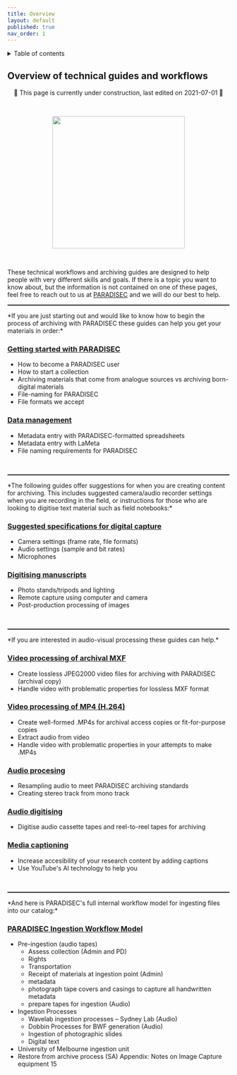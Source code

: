 ```yaml
---
title: Overview
layout: default
published: true
nav_order: 1
---
```


<details closed markdown="block">
  <summary>
    Table of contents
  </summary>
  {: .text-delta }
1. TOC
{:toc}
</details>


## Overview of technical guides and workflows


<p align="center">
🚧 This page is currently under construction, last edited on 2021-07-01 🚧
</p>

<br>
<p align="center">
  <img width="300" src="images/Revox_front.gif">
</p>
<br>

These technical workflows and archiving guides are designed to help people with very different skills and goals. If there is a topic you want to know about, but the information is not contained on one of these pages, feel free to reach out to us at [PARADISEC](mailto:admin@paradisec.org.au) and we will do our best to help. 
<br>
<hr style="border:1px solid grey">
*If you are just starting out and would like to know how to begin the process of archiving with PARADISEC these guides can help you get your materials in order:*

### [Getting started with PARADISEC](https://paradisec-archive.github.io/archiving_workflow/)
* How to become a PARADISEC user
* How to start a collection
* Archiving materials that come from analogue sources vs archiving born-digital materials
* File-naming for PARADISEC
* File formats we accept

### [Data management](https://paradisec-archive.github.io/data_management/)
* Metadata entry with PARADISEC-formatted spreadsheets
* Metadata entry with LaMeta
* File naming requirements for PARADISEC
<br>
<hr style="border:1px solid grey">
*The following guides offer suggestions for when you are creating content for archiving. This includes suggested camera/audio recorder settings when you are recording in the field, or instructions for those who are looking to digitise text material such as field notebooks:*

### [Suggested specifications for digital capture](https://paradisec-archive.github.io/suggested_specifications/)
* Camera settings (frame rate, file formats)
* Audio settings (sample and bit rates) 
* Microphones

### [Digitising manuscripts](https://paradisec-archive.github.io/digitising_manuscripts/)
* Photo stands/tripods and lighting
* Remote capture using computer and camera
* Post-production processing of images
<br>
<hr style="border:1px solid grey">
*If you are interested in audio-visual processing these guides can help.*

### [Video processing of archival MXF](https://paradisec-archive.github.io/video_processing-MXF/)
* Create lossless JPEG2000 video files for archiving with PARADISEC (archival copy)
* Handle video with problematic properties for lossless MXF format

### [Video processing of MP4 (H.264)](https://paradisec-archive.github.io/video_processing-MP4/)
* Create well-formed .MP4s for archival access copies or fit-for-purpose copies
* Extract audio from video
* Handle video with problematic properties in your attempts to make .MP4s

### [Audio procesing](https://paradisec-archive.github.io/audio_processing/)
* Resampling audio to meet PARADISEC archiving standards
* Creating stereo track from mono track

### [Audio digitising](https://paradisec-archive.github.io/audio_digitising/)
* Digitise audio cassette tapes and reel-to-reel tapes for archiving

### [Media captioning](https://paradisec-archive.github.io/media_captioning/)
* Increase accesibility of your research content by adding captions
* Use YouTube's AI technology to help you

<br>
<hr style="border:1px solid grey">
*And here is PARADISEC's full internal workflow model for ingesting files into our catalog:* 

### [PARADISEC Ingestion Workflow Model](https://paradisec-archive.github.io/ingestion_workflow/)
* Pre-ingestion (audio tapes)
  * Assess collection (Admin and PD)
  * Rights
  * Transportation
  * Receipt of materials at ingestion point (Admin)
  * metadata
  * photograph tape covers and casings to capture all handwritten metadata
  * prepare tapes for ingestion (Audio)
* Ingestion Processes
  * Wavelab ingestion processes – Sydney Lab (Audio)
  * Dobbin Processes for BWF generation (Audio)
  * Ingestion of photographic slides
  * Digital text
* University of Melbourne ingestion unit
* Restore from archive process (SA)
Appendix: Notes on Image Capture equipment 15

